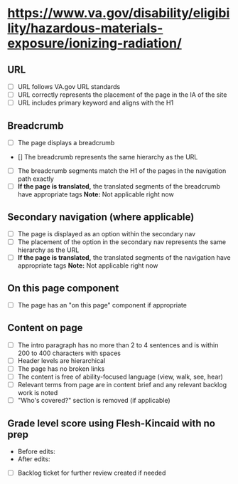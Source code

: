 # https://www.va.gov/disability/eligibility/hazardous-materials-exposure/ionizing-radiation/

## URL
- [ ] URL follows VA.gov URL standards
- [ ] URL correctly represents the placement of the page in the IA of the site
- [ ] URL includes primary keyword and aligns with the H1

## Breadcrumb

- [ ] The page displays a breadcrumb
- [] The breadcrumb represents the same hierarchy as the URL
- [ ] The breadcrumb segments match the H1 of the pages in the navigation path exactly         
- [ ] **If the page is translated,** the translated segments of the breadcrumb have appropriate tags **Note:** Not applicable right now

## Secondary navigation (where applicable)

- [ ] The page is displayed as an option within the secondary nav
- [ ] The placement of the option in the secondary nav represents the same hierarchy as the URL
- [ ] **If the page is translated,** the translated segments of the navigation have appropriate tags **Note:** Not applicable right now

## On this page component

- [ ] The page has an "on this page" component if appropriate 
    
## Content on page

- [ ] The intro paragraph has no more than 2 to 4 sentences and is within 200 to 400 characters with spaces
- [ ] Header levels are hierarchical
- [ ] The page has no broken links
- [ ] The content is free of ability-focused language (view, walk, see, hear)
- [ ] Relevant terms from page are in content brief and any relevant backlog work is noted
- [ ] "Who's covered?" section is removed (if applicable) 

## Grade level score using Flesh-Kincaid with no prep
- Before edits: 
- After edits: 

- [ ] Backlog ticket for further review created if needed


